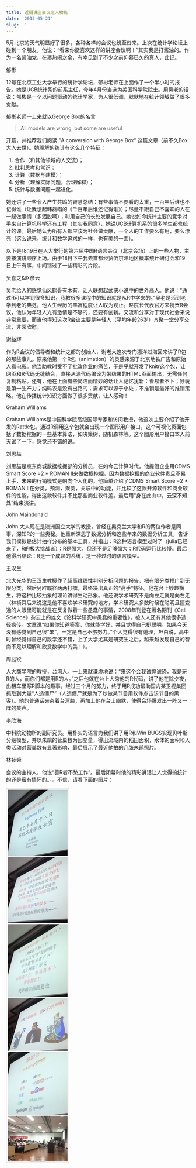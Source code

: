 ```yaml
---
title: 近期讲座会议之人物篇
date: '2013-05-21'
slug: ''
---
```


5月北京的天气明显好了很多，各种各样的会议也纷至沓来。上次在统计学论坛上碰到一个朋友，他说：“看来你挺喜欢这样的讲座会议啊！”其实我是打酱油的。作为一名酱油党，在凑热闹之余，有幸见到了不少之前仰慕已久的真人，此记。

郁彬

12号在北京工业大学举行的统计学论坛，郁彬老师在上面作了一个半小时的报告。她是UCB统计系的前系主任，今年4月份当选为美国科学院院士。用吴老的话说：郁彬是一个以问题驱动的统计学家，为人很低调，默默地在统计领域做了很多贡献。

郁彬老师一上来就以George Box的名言

> All models are wrong, but some are useful

开篇，并推荐我们阅读 "A conversion with George Box"
这篇文章（前不久Box大人去世）。她理解的统计有这么几个特征：

1. 合作（和其他领域的人交流）；
2. 批判思考和常识；
3. 计算（数据与建模）；
4. 分析（理解实际问题，合理解释）；
5. 统计与数据问题一起进化。

她还讲了一些令人产生共鸣的智慧总结：有些事情不要看的太重，一百年后谁也不记得谁（让我想起韩磊唱的《千百年后谁还记得谁》）；尽量不跟自己不喜欢的人在一起做事情（多洒脱啊）；利用自己的长处发展自己。她说如今统计主要的竞争对手来自计算机科学还有工程（其实我同意），她说UCB计算机系的很多学生都修统计的课。最后她认为所有人都应该为社会做贡献，一个人的工作要么有用，要么漂亮（这么说来，统计和数学追求的一样，也有美的一面）。

以下是18,19日在人大举行的第六届中国R语言会议（北京会场）上的一些人物，主要按演讲顺序上场。由于18日下午我去首都经贸听京津地区概率统计研讨会和19日上午有事，中间错过了一些精彩的片段。

吴喜之&赵彦云

   吴老给人的感觉仙风鹤骨有木有，让人联想起武侠小说中的世外高人。他说：“通过R可以学到很多知识，我教很多课程中的知识就是从R中学来的。”吴老是活到老学到老的典范，他人生经历的丰富程度让人叹为观止。赵院长代表官方来祝贺R会议，他认为年轻人光有激情是不够的，还要有创新。交流和分享对于现代社会来说非常重要，而当他得知这次R会议主要是年轻人（平均年龄26岁）齐聚一堂分享交流，非常欣慰。

谢益辉

作为R会议的倡导者和统计之都的创始人，谢老大这次专门漂洋过海回来讲了R包的那些事儿。原来他第一个R包（animation）的灵感来源于北京地铁广告和原始人看电影。他当助教时受不了批改作业的痛苦，于是乎就开发了knitr这个包，让网页和R代码无缝结合，直接从源代码编译为带结果的HTML页面输出，无需任何复制粘贴。还有，他在上面有些简洁而精妙的话让人记忆犹新：善易者不卜；好玩是第一生产力；纯码农是没有出路的；需求可以源于小处；不推销是最好的推销策略。他在传播统计知识方面做了很多贡献，让人感动！

Graham Williams

Graham Williams是中国科学院高级国际专家和访问教授，他这次主要介绍了他开发的Rattle包。通过R调用这个包就会出现一个图形用户接口，这个可视化页面包括了数据挖掘的一些基本算法，如决策树，随机森林等。这个图形用户接口本人前天试了一下，感觉还不错的说。

刘思喆

刘思喆是京东商城数据挖掘部的分析员，在如今云计算时代，他提倡企业用CDMS Smart Score  =2 \* ROMAN II来做数据挖掘。因为数据挖掘的商业软件贵且不易上手，未来的行销模式是朝向个人化的。他简单介绍了CDMS Smart Score  =2 \* ROMAN II在分类，预测，聚类，关联中的功能，并比较了这款开源软件和商业软件的性能，得出这款软件并不比那些商业软件差。最后用“身在此山中，云深不知处”结束演讲。

John Maindonald

John 大人现在是澳洲国立大学的教授，曾经在奥克兰大学和R的两位作者是同事，深知R的一些奥秘。他重新深思了数据分析和这些年来的数据分析工具，告诉我们模拟是估计抽样分布的基本工具，并指出：R这种语言模型过时了（julia已经来了，R的极大挑战者）；R是强大，但还不是足够强大；R代码运行比较慢。最后他得出结论：R是一个成熟的系统，是一种过时的语言模型。

王汉生

北大光华的王汉生教授作了超高维线性判别分析问题的报告，把有限分类推广到无限分类，然后另辟蹊径两两打擂，最终决出真正的“高手”特征。他在台上妙趣横生，将这种比较抽象的理论讲得生动形象。他还说学术研究不是向左走就是向右走（林祯舜后来说这是他不喜欢学术研究的地方，学术研究大多数时候在聪明且擅变通的人眼里可能就是在反复做着一些愚蠢的事情，2008年刊登在著名期刊《Cell Science》杂志上的雄文《论科学研究中愚蠢的重要性》，被人人还有其他很多途径疯传。文章说“如果你知道答案，你就能学好，并且觉得自己挺聪明。如果今天没有感觉到自己很“笨”，一定是自己不够努力。”个人觉得很有道理，坦白说，高中时曾经觉得自己的数学还不错，上了大学尤其是研究生之后，越来越发现自己的智商不足以理解和欣赏数学中的美！）。

周庭锐

人大商学院的教授，台湾人。一上来就谦虚地说：“来这个会我诚惶诚恐，我是玩R的人，而你们都是用R的人。”之后他就在台上大秀他的R代码，讲了他在除夕夜，出租车里写R脚本的趣事。经过三个月的努力，终于用R成功帮助国内某卫视集团抓取到大量“人造僵尸”（人造僵尸就是为了炒做某节目用软件点击该节目的黑客）。他的普通话夹杂着台湾腔，再加上他在台上幽默，使得会场爆发出一阵又一阵的笑声。

李欣海

中科院动物所的副研究员。用朴实的语言为我们讲了用R和Win BUGS实现贝叶斯分级模型，并以朱鹮的营巢数为因变量，得出流域内的稻田面积，水体的面积和人类活动对营巢数有显著影响，最后展示了最近他拍的几张朱鹮照片。

林祯舜

会议的主持人，他说“善R者不愁工作”。最后闭幕时他的精彩讲话让人觉得搞统计的还是蛮有情怀的。。。不信，请看下面的图片：

![rr1](https://github.com/Zhiqiangcao/Images_website/raw/master/img/rr1.jpeg)